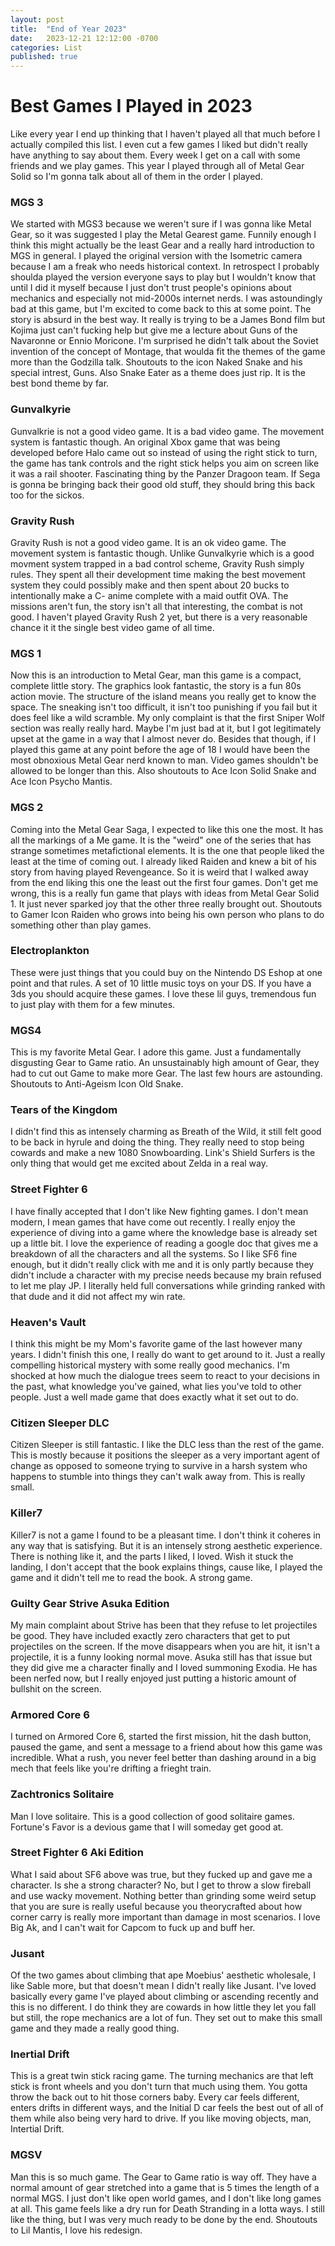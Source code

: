 ```yaml
---
layout: post
title:  "End of Year 2023"
date:   2023-12-21 12:12:00 -0700
categories: List
published: true
---
```


# Best Games I Played in 2023

Like every year I end up thinking that I haven't played all that much before I actually compiled this list. I even cut a few games I liked but didn't really have anything to say about them. Every week I get on a call with some friends and we play games. This year I played through all of Metal Gear Solid so I'm gonna talk about all of them in the order I played.

### MGS 3
We started with MGS3 because we weren't sure if I was gonna like Metal Gear, so it was suggested I play the Metal Gearest game. Funnily enough I think this might actually be the least Gear and a really hard introduction to MGS in general. I played the original version with the Isometric camera because I am a freak who needs historical context. In retrospect I probably shoulda played the version everyone says to play but I wouldn't know that until I did it myself because I just don't trust people's opinions about mechanics and especially not mid-2000s internet nerds.
I was astoundingly bad at this game, but I'm excited to come back to this at some point. The story is absurd in the best way. It really is trying to be a James Bond film but Kojima just can't fucking help but give me a lecture about Guns of the Navaronne or Ennio Moricone. I'm surprised he didn't talk about the Soviet invention of the concept of Montage, that woulda fit the themes of the game more than the Godzilla talk. 
Shoutouts to the icon Naked Snake and his special intrest, Guns. Also Snake Eater as a theme does just rip. It is the best bond theme by far. 

### Gunvalkyrie
Gunvalkrie is not a good video game. It is a bad video game. The movement system is fantastic though. An original Xbox game that was being developed before Halo came out so instead of using the right stick to turn, the game has tank controls and the right stick helps you aim on screen like it was a rail shooter. Fascinating thing by the Panzer Dragoon team. If Sega is gonna be bringing back their good old stuff, they should bring this back too for the sickos.

### Gravity Rush
Gravity Rush is not a good video game. It is an ok video game. The movement system is fantastic though. Unlike Gunvalkyrie which is a good movment system trapped in a bad control scheme, Gravity Rush simply rules. They spent all their development time making the best movement system they could possibly make and then spent about 20 bucks to intentionally make a C- anime complete with a maid outfit OVA. The missions aren't fun, the story isn't all that interesting, the combat is not good. I haven't played Gravity Rush 2 yet, but there is a very reasonable chance it it the single best video game of all time. 

### MGS 1
Now this is an introduction to Metal Gear, man this game is a compact, complete little story. The graphics look fantastic, the story is a fun 80s action movie. The structure of the island means you really get to know the space. The sneaking isn't too difficult, it isn't too punishing if you fail but it does feel like a wild scramble. My only complaint is that the first Sniper Wolf section was really really hard. Maybe I'm just bad at it, but I got legitimately upset at the game in a way that I almost never do. Besides that though, if I played this game at any point before the age of 18 I would have been the most obnoxious Metal Gear nerd known to man. Video games shouldn't be allowed to be longer than this. Also shoutouts to Ace Icon Solid Snake and Ace Icon Psycho Mantis. 

### MGS 2
Coming into the Metal Gear Saga, I expected to like this one the most. It has all the markings of a Me game. It is the "weird" one of the series that has strange sometimes metafictional elements. It is the one that people liked the least at the time of coming out. I already liked Raiden and knew a bit of his story from having played Revengeance. So it is weird that I walked away from the end liking this one the least out the first four games. Don't get me wrong, this is a really fun game that plays with ideas from Metal Gear Solid 1. It just never sparked joy that the other three really brought out. Shoutouts to Gamer Icon Raiden who grows into being his own person who plans to do something other than play games. 

### Electroplankton
These were just things that you could buy on the Nintendo DS Eshop at one point and that rules. A set of 10 little music toys on your DS. If you have a 3ds you should acquire these games. I love these lil guys, tremendous fun to just play with them for a few minutes.

### MGS4
This is my favorite Metal Gear. I adore this game. Just a fundamentally disgusting Gear to Game ratio. An unsustainably high amount of Gear, they had to cut out Game to make more Gear. The last few hours are astounding. Shoutouts to Anti-Ageism Icon Old Snake. 

### Tears of the Kingdom
I didn't find this as intensely charming as Breath of the Wild, it still felt good to be back in hyrule and doing the thing. They really need to stop being cowards and make a new 1080 Snowboarding. Link's Shield Surfers is the only thing that would get me excited about Zelda in a real way.

### Street Fighter 6
I have finally accepted that I don't like New fighting games. I don't mean modern, I mean games that have come out recently. I really enjoy the experience of diving into a game where the knowledge base is already set up a little bit. I love the experience of reading a google doc that gives me a breakdown of all the characters and all the systems. So I like SF6 fine enough, but it didn't really click with me and it is only partly because they didn't include a character with my precise needs because my brain refused to let me play JP. I literally held full conversations while grinding ranked with that dude and it did not affect my win rate.

### Heaven's Vault
I think this might be my Mom's favorite game of the last however many years. I didn't finish this one, I really do want to get around to it. Just a really compelling historical mystery with some really good mechanics. I'm shocked at how much the dialogue trees seem to react to your decisions in the past, what knowledge you've gained, what lies you've told to other people. Just a well made game that does exactly what it set out to do.

### Citizen Sleeper DLC
Citizen Sleeper is still fantastic. I like the DLC less than the rest of the game. This is mostly because it positions the sleeper as a very important agent of change as opposed to someone trying to survive in a harsh system who happens to stumble into things they can't walk away from. This is really small.

### Killer7
Killer7 is not a game I found to be a pleasant time. I don't think it coheres in any way that is satisfying. But it is an intensely strong aesthetic experience. There is nothing like it, and the parts I liked, I loved. Wish it stuck the landing, I don't accept that the book explains things, cause like, I played the game and it didn't tell me to read the book. A strong game.

### Guilty Gear Strive Asuka Edition
My main complaint about Strive has been that they refuse to let projectiles be good. They have included exactly zero characters that get to put projectiles on the screen. If the move disappears when you are hit, it isn't a projectile, it is a funny looking normal move. Asuka still has that issue but they did give me a character finally and I loved summoning Exodia. He has been nerfed now, but I really enjoyed just putting a historic amount of bullshit on the screen.

### Armored Core 6
I turned on Armored Core 6, started the first mission, hit the dash button, paused the game, and sent a message to a friend about how this game was incredible. What a rush, you never feel better than dashing around in a big mech that feels like you're drifting a frieght train. 

### Zachtronics Solitaire
Man I love solitaire. This is a good collection of good solitaire games. Fortune's Favor is a devious game that I will someday get good at.

### Street Fighter 6 Aki Edition
What I said about SF6 above was true, but they fucked up and gave me a character. Is she a strong character? No, but I get to throw a slow fireball and use wacky movement. Nothing better than grinding some weird setup that you are sure is really useful because you theorycrafted about how corner carry is really more important than damage in most scenarios. I love Big Ak, and I can't wait for Capcom to fuck up and buff her.

### Jusant
Of the two games about climbing that ape Moebius' aesthetic wholesale, I like Sable more, but that doesn't mean I didn't really like Jusant. I've loved basically every game I've played about climbing or ascending recently and this is no different. I do think they are cowards in how little they let you fall but still, the rope mechanics are a lot of fun. They set out to make this small game and they made a really good thing. 

### Inertial Drift
This is a great twin stick racing game. The turning mechanics are that left stick is front wheels and you don't turn that much using them. You gotta throw the back out to hit those corners baby. Every car feels different, enters drifts in different ways, and the Initial D car feels the best out of all of them while also being very hard to drive. If you like moving objects, man, Intertial Drift.

### MGSV
Man this is so much game. The Gear to Game ratio is way off. They have a normal amount of gear stretched into a game that is 5 times the length of a normal MGS. I just don't like open world games, and I don't like long games at all. This game feels like a dry run for Death Stranding in a lotta ways. I still like the thing, but I was very much ready to be done by the end. Shoutouts to Lil Mantis, I love his redesign.

 
